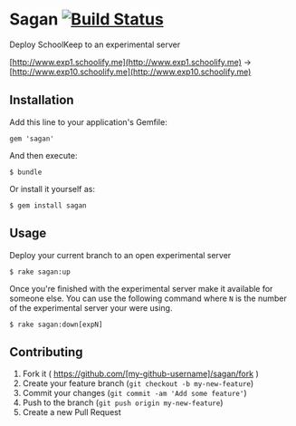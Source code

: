 # Sagan [![Build Status](https://api.travis-ci.org/SchoolKeep/sagan.svg)](https://magnum.travis-ci.com/SchoolKeep/sagan)

Deploy SchoolKeep to an experimental server

[http://www.exp1.schoolify.me](http://www.exp1.schoolify.me) -> 
[http://www.exp10.schoolify.me](http://www.exp10.schoolify.me)

## Installation

Add this line to your application's Gemfile:

    gem 'sagan'

And then execute:

    $ bundle

Or install it yourself as:

    $ gem install sagan

## Usage

Deploy your current branch to an open experimental server

    $ rake sagan:up

Once you're finished with the experimental server make it available for 
someone else. You can use the following command where `N` is the number of 
the experimental server your were using.

    $ rake sagan:down[expN]

## Contributing

1. Fork it ( https://github.com/[my-github-username]/sagan/fork )
2. Create your feature branch (`git checkout -b my-new-feature`)
3. Commit your changes (`git commit -am 'Add some feature'`)
4. Push to the branch (`git push origin my-new-feature`)
5. Create a new Pull Request
